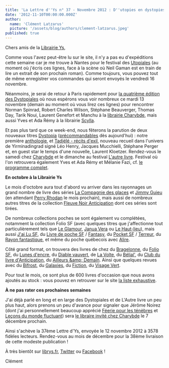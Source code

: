 ```yaml
---
title: 'La Lettre d''Ys n° 37 - Novembre 2012 : D''utopies en dystopies'
date: '2012-11-10T00:00:00.000Z'
author:
  name: 'Clément Latzarus'
  picture: '/assets/blog/authors/clement-latzarus.jpeg'
published: true
---
```


 Chers amis de la [Librairie Ys](http://www.librys.fr/),

 Comme vous l&#039;avez peut-être lu sur le site, il n&#039;y a pas eu d&#039;expéditions cette semaine car je me trouve à Nantes pour le festival des [Utopiales](http://www.utopiales.org/) (au moment où j&#039;écris ces lignes, face à la scène où Neil Gaman est en train de lire un extrait de son prochain roman). Comme toujours, vous pouvez tout de même enregistrer vos commandes qui seront envoyés le vendredi 16 novembre.

 Néanmoins, je serai de retour à Paris rapidement pour [la quatrième édition des Dystopiales](http://www.charybde.fr/programme/dystopiales-4) où nous espérons vous voir nombreux ce mardi 13 novembre (demain au moment où vous lirez ces lignes) pour rencontrer Norman Spinrad, Robert Charles Wilson, Stéphane Beauverger, Thomas Day, Tarik Noui, Laurent Genefort et Manchu à la [librairie Charybde](http://www.charybde.fr/), mais aussi Yves et Ada Rémy à la librairie [Scylla](http://www.scylla.fr/).

 Et pas plus tard que ce week-end, nous fêterons la parution de deux nouveaux titres [Dystopia](http://editions.dystopia.fr/) ([précommandables](http://editions.dystopia.fr/) dès aujourd&#039;hui) : notre première [anthologie](http://editions.dystopia.fr/collectif/anthologie-01), et [Tadjélé - récits d&#039;exil](http://editions.dystopia.fr/collectif/tadjele), nouveau recueil dans l&#039;univers de Yirminadingrad signé Léo Henry, Jacques Mucchielli, Stéphane Perger et, en guest star le temps d&#039;une nouvelle, Laurent Kloetzer. Rendez-vous le samedi chez [Charybde](http://www.charybde.fr/) et le dimanche au festival [L&#039;autre livre](http://www.lautrelivre.net/). Festival où l&#039;on retrouvera également Yves et Ada Rémy et Mélanie Fazi, cf. [le programme complet](http://www.dystopia.fr/post/2012/11/05/En-route-pour-L-Autre-Livre-%21).

 **En octobre à la Librairie Ys**

 Le mois d&#039;octobre aura tout d&#039;abord vu arriver dans les rayonnages un grand nombre de livre des séries [La Compagnie des glaces](http://www.librys.fr/post/la-compagnie-des-glaces) et [Jimmy Guieu](http://www.librys.fr/jimmy-guieu/) (en attendant [Perry Rhodan](http://www.librys.fr/serie/perry-rhodan) le mois prochain), mais aussi de nombreux autres titres de la collection [Fleuve Noir Anticipation](http://www.librys.fr/collection/anticipation) dont ces séries sont tirées.

 De nombreux collections poches se sont également vu complétées, notamment la collection Folio SF (avec quelques titres que j&#039;affectionne tout particulièrement tels que [Le Glamour](http://www.librys.fr/christopher-priest/le-glamour_34287), [Janua Vera](http://www.librys.fr/jean-philippe-jaworski/janua-vera_9139) ou [Le Haut-lieu](http://www.librys.fr/serge-lehman/le-haut-lieu-et-autres-espaces-inhabitables_32498)), mais aussi [J&#039;ai Lu SF](http://www.librys.fr/collection/j-ai-lu-sf), du [Livre de poche SF](http://www.librys.fr/collection/livre-de-poche-sf) / [Fantasy](http://www.librys.fr/collection/livre-de-poche-fantasy), du [Pocket SF](http://www.librys.fr/collection/pocket-sf) / [Terreur](http://www.librys.fr/collection/pocket-terreur), du [Rayon fantastique](http://www.librys.fr/collection/le-rayon-fantastique), et même du poche québecois avec [Alire](http://www.librys.fr/collection/romans_alire).

 Côté grand format, on trouvera des livres de chez du [Bragelonne](http://www.librys.fr/collection/bragelonne), du [Folio SF](http://www.librys.fr/collection/folio-sf), du [Lunes d&#039;encre](http://www.librys.fr/collection/lunes-d-encre), du [Diable vauvert](http://www.librys.fr/collection/au-diable-vauvert), de [La Volte](http://www.librys.fr/collection/la-volte), du [Bélial&#039;](http://www.librys.fr/collection/le-belial-), du [Club du livre d&#039;Anticipation](http://www.librys.fr/collection/club-du-livre-d-anticipation), du [Ailleurs &amp;amp; Demain](http://www.librys.fr/collection/ailleurs-et-demain). Ainsi que quelques revues avec du [Bifrost](http://www.librys.fr/collection/bifrost), du [Galaxies](http://www.librys.fr/collection/galaxies), du [Fiction](http://www.librys.fr/collection/fiction), du [Visage Vert](http://www.librys.fr/collection/le-visage-vert).

 Pour tout le mois, ce sont plus de 600 livres d&#039;occasion que nous avons ajoutés au stock : vous pouvez en retrouver sur le site [la liste exhaustive](http://www.librys.fr/pages/occasions?date=2012-10).

 **À ne pas rater ces prochaines semaines**

 J&#039;ai déjà parlé en long et en large des Dystopiales et de L&#039;Autre livre un peu plus haut, alors prenons un peu d&#039;avance pour signaler que Jérôme Noirez (dont j&#039;ai personnellement beaucoup apprécié [Féerie pour les ténèbres](http://www.librys.fr/jerome-noirez/feerie-pour-les-tenebres-l-integrale-1) et [Leçons du monde fluctuant](http://www.librys.fr/jerome-noirez/lecons-du-monde-fluctuant)) sera [le libraire invité chez Charybde](http://www.charybde.fr/programme/jerome-noirez-libraire-d-un-soir) le 7 décembre prochain.

 Ainsi s&#039;achève la 37ème Lettre d&#039;Ys, envoyée le 12 novembre 2012 à 3578 fidèles lecteurs. Rendez-vous au mois de décembre pour la 38ème livraison de cette modeste publication !

 À très bientôt sur [librys.fr](http://librys.fr/), [Twitter](https://twitter.com/librys) ou [Facebook](https://www.facebook.com/librys) !

 Clément
